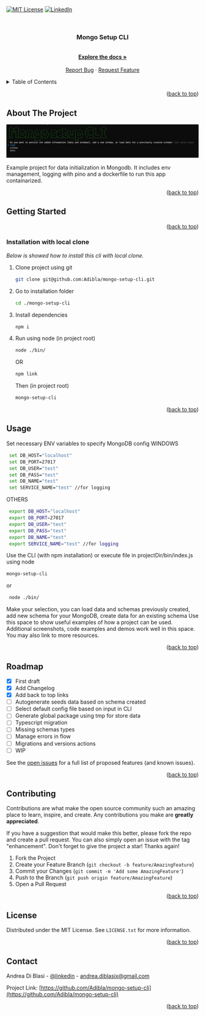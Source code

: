 <!-- Improved compatibility of back to top link: See: https://github.com/othneildrew/Best-README-Template/pull/73 -->
<a name="readme-top"></a>
<!--
*** Thanks for checking out the Best-README-Template. If you have a suggestion
*** that would make this better, please fork the repo and create a pull request
*** or simply open an issue with the tag "enhancement".
*** Don't forget to give the project a star!
*** Thanks again! Now go create something AMAZING! :D
-->



<!-- PROJECT SHIELDS -->
<!--
*** I'm using markdown "reference style" links for readability.
*** Reference links are enclosed in brackets [ ] instead of parentheses ( ).
*** See the bottom of this document for the declaration of the reference variables
*** for contributors-url, forks-url, etc. This is an optional, concise syntax you may use.
*** https://www.markdownguide.org/basic-syntax/#reference-style-links
-->
[![MIT License][license-shield]](https://opensource.org/licenses/MIT)
[![LinkedIn][linkedin-shield]](https://www.linkedin.com/in/andrea-di-blasi-888850b2/)



<!-- PROJECT LOGO -->
<br />
<div align="center">
  <h3 align="center">Mongo Setup CLI</h3>

  <p align="center">
    <br />
    <a href="https://github.com/Adibla/mongo-setup-cli"><strong>Explore the docs »</strong></a>
    <br />
    <br />
    <a href="https://github.com/Adibla/mongo-setup-cli/issues">Report Bug</a>
    ·
    <a href="https://github.com/Adibla/mongo-setup-cli/issues">Request Feature</a>
  </p>
</div>



<!-- TABLE OF CONTENTS -->
<details>
  <summary>Table of Contents</summary>
  <ol>
    <li>
      <a href="#about-the-project">About The Project</a>
    </li>
    <li>
      <a href="#getting-started">Getting Started</a>
      <ul>
        <li><a href="#prerequisites">Prerequisites</a></li>
        <li><a href="#installation">Installation</a></li>
      </ul>
    </li>
    <li><a href="#usage">Usage</a></li>
    <li><a href="#roadmap">Roadmap</a></li>
    <li><a href="#contributing">Contributing</a></li>
    <li><a href="#license">License</a></li>
    <li><a href="#contact">Contact</a></li>
    <li><a href="#acknowledgments">Acknowledgments</a></li>
  </ol>
</details>

<p align="right">(<a href="#readme-top">back to top</a>)</p>

<!-- ABOUT THE PROJECT -->
## About The Project

[![Product Name Screen Shot][product-screenshot]](https://example.com)

Example project for data initialization in Mongodb. It includes env management, logging with pino and a dockerfile to run this app containarized.

<p align="right">(<a href="#readme-top">back to top</a>)</p>


<!-- GETTING STARTED -->
## Getting Started


<p align="right">(<a href="#readme-top">back to top</a>)</p>

### Installation with local clone

_Below is showed how to install this cli with local clone._

1. Clone project using git 
   ```sh
   git clone git@github.com:Adibla/mongo-setup-cli.git
   ```
2. Go to installation folder
    ```sh
   cd ./mongo-setup-cli
   ```
3. Install dependencies
   ```sh
   npm i
   ```
4. Run using node (in project root)
    ```sh
   node ./bin/
   ```
   OR
   
   ```sh
   npm link
   ```
   Then (in project root)
    ```sh
   mongo-setup-cli
   ```


<p align="right">(<a href="#readme-top">back to top</a>)</p>



<!-- USAGE EXAMPLES -->
## Usage

Set necessary ENV variables to specify MongoDB config
WINDOWS
 ```sh
  set DB_HOST="localhost"
  set DB_PORT=27017
  set DB_USER="test"
  set DB_PASS="test"
  set DB_NAME="test"
  set SERVICE_NAME="test" //for logging
   ```

OTHERS
 ```sh
  export DB_HOST="localhost"
  export DB_PORT=27017
  export DB_USER="test"
  export DB_PASS="test"
  export DB_NAME="test"
  export SERVICE_NAME="test" //for logging
   ```

Use the CLI (with npm installation) or execute file in projectDir/bin/index.js using node
   ```sh
   mongo-setup-cli
   ```

   or

  ```sh
   node ./bin/
   ```
   
   Make your selection, you can load data and schemas previously created, add new schema for your MongoDB, create data for an existing schema 
Use this space to show useful examples of how a project can be used. Additional screenshots, code examples and demos work well in this space. You may also link to more resources.

<!-- _For more examples, please refer to the [Documentation](https://example.com)_ -->

<p align="right">(<a href="#readme-top">back to top</a>)</p>



<!-- ROADMAP -->
## Roadmap

- [x] First draft
- [x] Add Changelog
- [x] Add back to top links
- [ ] Autogenerate seeds data based on schema created
- [ ] Select default config file based on input in CLI
- [ ] Generate global package using tmp for store data
- [ ] Typescript migration
- [ ] Missing schemas types
- [ ] Manage errors in flow
- [ ] Migrations and versions actions
- [ ] WIP

See the [open issues](https://github.com/Adibla/mongo-setup-cli/issues) for a full list of proposed features (and known issues).

<p align="right">(<a href="#readme-top">back to top</a>)</p>



<!-- CONTRIBUTING -->
## Contributing

Contributions are what make the open source community such an amazing place to learn, inspire, and create. Any contributions you make are **greatly appreciated**.

If you have a suggestion that would make this better, please fork the repo and create a pull request. You can also simply open an issue with the tag "enhancement".
Don't forget to give the project a star! Thanks again!

1. Fork the Project
2. Create your Feature Branch (`git checkout -b feature/AmazingFeature`)
3. Commit your Changes (`git commit -m 'Add some AmazingFeature'`)
4. Push to the Branch (`git push origin feature/AmazingFeature`)
5. Open a Pull Request

<p align="right">(<a href="#readme-top">back to top</a>)</p>



<!-- LICENSE -->
## License

Distributed under the MIT License. See `LICENSE.txt` for more information.

<p align="right">(<a href="#readme-top">back to top</a>)</p>



<!-- CONTACT -->
## Contact

Andrea Di Blasi - [@linkedin](https://www.linkedin.com/in/andrea-di-blasi-888850b2/) - andrea.diblasix@gmail.com

Project Link: [https://github.com/Adibla/mongo-setup-cli](https://github.com/Adibla/mongo-setup-cli)

<p align="right">(<a href="#readme-top">back to top</a>)</p>

 
<!-- MARKDOWN LINKS & IMAGES -->
<!-- https://www.markdownguide.org/basic-syntax/#reference-style-links -->
[contributors-shield]: https://img.shields.io/github/contributors/othneildrew/Best-README-Template.svg?style=for-the-badge
[contributors-url]: https://github.com/othneildrew/Best-README-Template/graphs/contributors
[forks-shield]: https://img.shields.io/github/forks/othneildrew/Best-README-Template.svg?style=for-the-badge
[forks-url]: https://github.com/othneildrew/Best-README-Template/network/members
[stars-shield]: https://img.shields.io/github/stars/othneildrew/Best-README-Template.svg?style=for-the-badge
[stars-url]: https://github.com/othneildrew/Best-README-Template/stargazers
[issues-shield]: https://img.shields.io/github/issues/othneildrew/Best-README-Template.svg?style=for-the-badge
[issues-url]: https://github.com/othneildrew/Best-README-Template/issues
[license-shield]: https://img.shields.io/github/license/othneildrew/Best-README-Template.svg?style=for-the-badge
[license-url]: https://github.com/othneildrew/Best-README-Template/blob/master/LICENSE.txt
[linkedin-shield]: https://img.shields.io/badge/-LinkedIn-black.svg?style=for-the-badge&logo=linkedin&colorB=555
[linkedin-url]: https://linkedin.com/in/othneildrew
[product-screenshot]: images/mongo-setup-cli.png
[Next.js]: https://img.shields.io/badge/next.js-000000?style=for-the-badge&logo=nextdotjs&logoColor=white
[Next-url]: https://nextjs.org/
[React.js]: https://img.shields.io/badge/React-20232A?style=for-the-badge&logo=react&logoColor=61DAFB
[React-url]: https://reactjs.org/
[Vue.js]: https://img.shields.io/badge/Vue.js-35495E?style=for-the-badge&logo=vuedotjs&logoColor=4FC08D
[Vue-url]: https://vuejs.org/
[Angular.io]: https://img.shields.io/badge/Angular-DD0031?style=for-the-badge&logo=angular&logoColor=white
[Angular-url]: https://angular.io/
[Svelte.dev]: https://img.shields.io/badge/Svelte-4A4A55?style=for-the-badge&logo=svelte&logoColor=FF3E00
[Svelte-url]: https://svelte.dev/
[Laravel.com]: https://img.shields.io/badge/Laravel-FF2D20?style=for-the-badge&logo=laravel&logoColor=white
[Laravel-url]: https://laravel.com
[Bootstrap.com]: https://img.shields.io/badge/Bootstrap-563D7C?style=for-the-badge&logo=bootstrap&logoColor=white
[Bootstrap-url]: https://getbootstrap.com
[JQuery.com]: https://img.shields.io/badge/jQuery-0769AD?style=for-the-badge&logo=jquery&logoColor=white
[JQuery-url]: https://jquery.com 